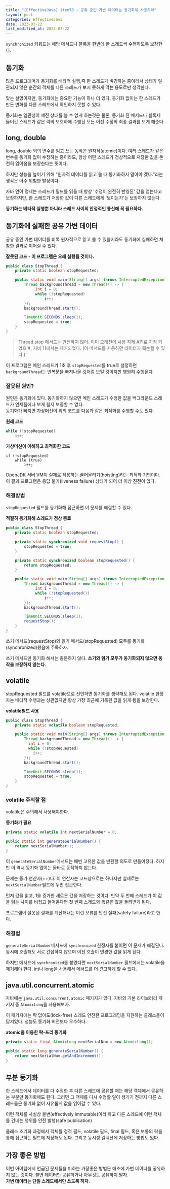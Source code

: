 ```yaml
---
title: "[EffectiveJava] item78 - 공유 중인 가변 데이터는 동기화해 사용하라"
layout: post
categories: EffectiveJava
date: 2023-07-22
last_modified_at: 2023-07-22
---
```


`synchronized` 키워드는 해당 메서드나 블록을 한번에 한 스레드씩 수행하도록 보장한다.

## 동기화

많은 프로그래머가 동기화를 배타적 실행,즉 한 스레드가 벼경하는 중이라서 상태가 일관되지 않은 순간의 객체를 다른 스레드가 보지 못하게 막는 용도로만 생각한다.

맞는 설명이지만, 동기화에는 중요한 기능이 하나 더 있다. 동기화 없이는 한 스레드가 만든 변화를 다른 스레드에서 확인하지 못할 수 있다.

동기화는 일관성이 꺠진 상태를 볼 수 없게 하는것은 물론, 동기화 된 메서드나 블록세 들어간 스레드가 같은 락의 보호하에 수행된 모든 이전 수정의 최종 결과를 보게 해준다.


## long, double

long, double 외의 변수를 읽고 쓰는 동작은 원자적(atomic)이다. 여러 스레드가 같은 변수를 동기화 없이 수정하는 중이라도, 항상 어떤 스레드가 정상적으로 저장한 값을 온전히 읽어옴을 보장한다는 뜻이다.

하지만 성능을 높이기 위해 "원자적 데이터를 읽고 쓸 때 동기화하지 말아야 겠다."라는 생각은 아주 위험한 발상이다.

자바 언어 명세는 스레드가 필드를 읽을 때 항상 '수정이 완전히 반영된' 값을 얻는다고 보장하지만, 한 스레드가 저장한 값이 다른 스레드에게 '보이는가'는 보장하지 않는다.

**동기화는 베타적 실행뿐 아니라 스레드 사이의 안정적인 통신에 꼭 필요하다.**


## 동기화에 실패한 공유 가변 데이터

공유 중인 가변 데이터를 비록 원자적으로 읽고 쓸 수 있을지라도 동기화에 실패하면 처참한 결과로 이어질 수 있다.

**잘못된 코드 - 이 프로그램은 오래 실행될 것이다.**
```java
public class StopThread {
    private static boolean stopRequested;

    public static void main(String[] args) throws InterruptedException {
        Thread backgroundThread = new Thread(() -> {
             int i = 0;
             while (!stopRequested)
                 i++;
        });
        backgroundThread.start();

        TimeUnit.SECONDS.sleep(1);
        stopRequested = true;
    }
}
```

> Thread.stop 메서드는 안전하지 않아. 이미 오래전에 사용 자제 API로 지정 되었으며, 자바 11에서는 제거되었다. (이 메서드를 사용하면 데이터가 훼손될 수 있다.)

이 프로그램은 메인 스레드가 1초 후 `stopRequested`를 true로 설정하면 `backgroundThread`는 반복문을 빠져나올 것처럼 보일 것이지만 영원히 수행된다.

### 잘못된 원인?

원인은 동기화에 있다. 동기화하지 않으면 메인 스레드가 수정한 값을 백그라운드 스레드가 언제쯤에나 보게 될지 보증할 수 없다.<br>
동기화가 빠지면 가상머신이 위의 코드를 다음과 같은 최적화를 수행할 수도 있다.

**원래 코드**
```java
while (!stopRequested)
    i++;
```

**가상머신이 이해하고 최적화한 코드**
```jave
if (!stopRequested)
    while (true)
        i++;
```

OpenJDK 서버 VM이 실제로 적용하는 끌어올리기(hoisting)라는 최적화 기법이다. 이 결과 프로그램은 응답 불가(liveness failure) 상태가 되어 더 이상 진전이 없다.

### 해결방법

`stopRequested` 필드를 동기화해 접근하면 이 문제를 해결할 수 있다.

**적절히 동기화해 스레드가 정상 종료**
```java
public class StopThread {
    private static boolean stopRequested;

    private static synchronized void requestStop() {
        stopRequested = true;
    }

    private static synchronized boolean stopRequested() {
        return stopRequested;
    }

    public static void main(String[] args) throws InterruptedException {
        Thread backgroundThread = new Thread(() -> {
             int i = 0;
             while (!stopRequested())
                 i++;
        });
        backgroundThread.start();

        TimeUnit.SECONDS.sleep(1);
        requestStop();
    }
}
```

쓰기 메서드(requestStop)와 읽기 메서드(stopRequested) 모두를 동기화(synchronized)했음에 주목하자.

쓰기 메서드만 동기화 해서는 충분하지 않다. **쓰기와 읽기 모두가 동기화되지 않으면 동작을 보장하지 않는다.**


## volatile

stopRequested 필드를 volatile으로 선언하면 동기화를 생략해도 된다. volatile 한정자는 배타적 수행과는 상관없지만 항상 가장 최근에 기록된 값을 읽게 됨을 보장한다.

**volatile필드 사용**
```java
public class StopThread {
    private static volatile boolean stopRequested;

    public static void main(String[] args) throws InterruptedException {
        Thread backgroundThread = new Thread(() -> {
          int i = 0;
          while (!stopRequested)
            i++;
        });
        backgroundThread.start();

        TimeUnit.SECONDS.sleep(1);
        stopRequested = true;
    }
}
```

### volatile 주의할 점

volatile은 주의해서 사용해야한다.

**동기화가 필요**
```java
private static volatile int nextSerialNumber = 0;

public static int generateSerialNumber() {
    return nextSerialNumber++;
}
```

이 `generateSerialNumber`메서드는 매번 고유한 값을 반환할 의도로 만들어졌다. 하지만 이 역시 동기화 없이는 올바로 동작하지 않는다.

문제는 증가 연산자(++)다. 이 연산자는 코드상으로는 하나지만 실제로는 `nextSerialNumber`필드에 두번 접근한다.

먼저 값을 읽고, 1을 증가한 새로운 값을 저장하는 것이다. 만약 두 번째 스레드가 이 값을 읽는 사이를 비집고 들어온다면 첫 번째 스레드와 똑같은 값을 돌려받게 된다.

프로그램이 잘못된 결과를 계산해내는 이런 오류를 안전 실패(safety failure)라고 한다.

### 해결법

`generateSerialNumber`메서드에 `synchronized` 한정자를 붙이면 이 문제가 해결된다. 동시에 호출해도 서로 간섭하지 않으며 이전 호출이 변경한 값을 읽게 된다.

하지만 메서드에 `synchronized`를 붙였다면 `nextSerialNumber` 필드에서는 volatile을 제거해야 한다. int나 long을 사용해서 메서드를 더 견고하게 할 수 있다.


## java.util.concurrent.atomic

자바에는 `java.util.concurrent.atomic` 패키지가 있다. 자바의 기본 라이브러리 패키지 중 `AtomicLong`을 사용해보자.

이 패키지에는 락 없이도(lock-free) 스레드 안전한 프로그래밍을 지원하는 클래스들이 담겨있다. 성능도 동기화 버전보다 우수하다.

**atomic을 이용한 락-프리 동기화**
```java
private static final AtomicLong nextSerialNum = new AtomicLong();

public static long generateSerialNumber() {
    return nextSerialNum.getAndIncrement();
}
```


## 부분 동기화

한 스레드에서 데이터를 다 수정한 후 다른 스레드에 공유할 때는 해당 객체에서 공유하는 부분만 동기화해도 된다. 그러면 그 객체를 다시 수정할 일이 생기기 전까지 다른 스레드들은 동기화 없이 자유롭게 값을 읽어갈 수 있다.

이런 객체를 사실상 불변(effectively immutable)이라 하고 다른 스레드에 이런 객체를 건네는 행위를 안전 발행(safe publication)

클래스 초기화 과정에서 객체를 정적 필드, volatile 필드, final 필드, 혹은 보통의 락을 통해 접근하는 필드에 저장해도 된다. 그리고 동시성 컬렉션에 저장하는 방법도 있다.


## 가장 좋은 방법

이번 아이템에서 언급된 문제들을 피하는 가장좋은 방법은 애초에 가변 데이터를 공유하지 않는 것이다. 불변 데이터만 공유하거나 아무것도 공유하지 말자.<br>
**가변 데이터는 단일 스레드에서만 쓰도록 하자.**

